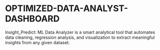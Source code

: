 # OPTIMIZED-DATA-ANALYST-DASHBOARD
Insight_Predict: ML Data Analyzer is a smart analytical tool that automates data cleaning, regression analysis, and visualization to extract meaningful insights from any given dataset.
